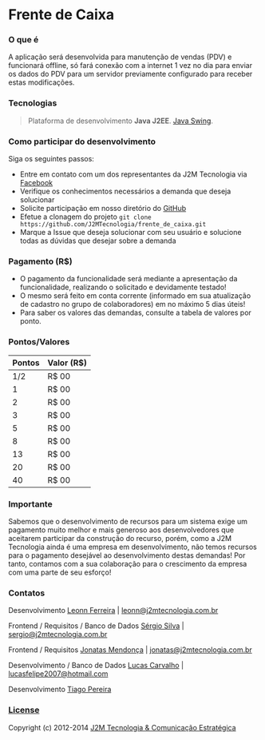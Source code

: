 Frente de Caixa
===============

### O que é

A aplicação será desenvolvida para manutenção de vendas (PDV) e funcionará offline, só fará conexão com a internet 1 vez no dia para enviar os dados do PDV para um servidor previamente configurado para receber estas modificações.


### Tecnologias

> Plataforma de desenvolvimento  **Java J2EE**. [Java Swing](http://pt.wikipedia.org/wiki/Swing_(Java)).


### Como participar do desenvolvimento

Siga os seguintes passos:

* Entre em contato com um dos representantes da J2M Tecnologia via [Facebook](https://www.facebook.com/groups/j2mcolaboradores/)
* Verifique os conhecimentos necessários a demanda que deseja solucionar
* Solicite participação em nosso diretório do [GitHub](https://github.com/J2MTecnologia)
* Efetue a clonagem do projeto ```git clone https://github.com/J2MTecnologia/frente_de_caixa.git```
* Marque a Issue que deseja solucionar com seu usuário e solucione todas as dúvidas que desejar sobre a demanda

### Pagamento (R$)

* O pagamento da funcionalidade será mediante a apresentação da funcionalidade, realizando o solicitado e devidamente testado!
* O mesmo será feito em conta corrente (informado em sua atualização de cadastro no grupo de colaboradores) em no máximo 5 dias úteis!
* Para saber os valores das demandas, consulte a tabela de valores por ponto.

### Pontos/Valores

Pontos  | Valor (R$)
------- | -------------
1/2     | R$ 00
1       | R$ 00
2       | R$ 00
3       | R$ 00
5       | R$ 00
8       | R$ 00
13      | R$ 00
20      | R$ 00
40      | R$ 00


### Importante

Sabemos que o desenvolvimento de recursos para um sistema exige um pagamento muito melhor e mais generoso aos desenvolvedores que aceitarem participar da construção do recurso, porém, como a J2M Tecnologia ainda é uma empresa em desenvolvimento, não temos recursos para o pagamento desejável ao desenvolvimento destas demandas! Por tanto, contamos com a sua colaboração para o crescimento da empresa com uma parte de seu esforço!

### Contatos

Desenvolvimento [Leonn Ferreira](https://www.facebook.com/leonn.ferreira) | leonn@j2mtecnologia.com.br

Frontend / Requisitos / Banco de Dados [Sérgio Silva](https://www.facebook.com/sergio.bezerradasilva) | sergio@j2mtecnologia.com.br

Frontend / Requisitos [Jonatas Mendonça](https://www.facebook.com/mmJonatas) | jonatas@j2mtecnologia.com.br

Desenvolvimento / Banco de Dados [Lucas Carvalho](https://www.facebook.com/lucas.fcc) | lucasfelipe2007@hotmail.com

Desenvolvimento [Tiago Pereira](https://www.facebook.com/pereira.gomes.tiago)




### [License](LICENÇA)

Copyright (c) 2012-2014 [J2M Tecnologia & Comunicação Estratégica](http://www.j2mtecnologia.com.br/) 

[issues]: https://github.com/J2MTecnologia/frente_de_caixa/issues "GitHub Issues for Frente de Caixa"

